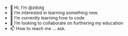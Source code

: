 - 👋 Hi, I’m @zdotg
- 👀 I’m interested in learning something new.
- 🌱 I’m currently learning how to code
- 💞️ I’m looking to collaborate on furthering my education
- 📫 How to reach me ... ask.

<!---
zdotg/zdotg is a ✨ special ✨ repository because its `README.md` (this file) appears on your GitHub profile.
You can click the Preview link to take a look at your changes.
--->

